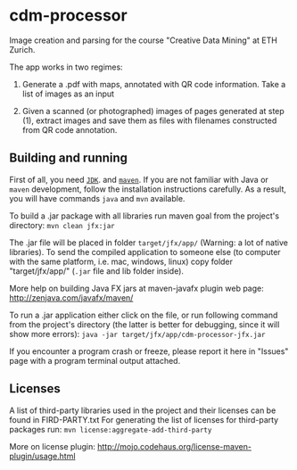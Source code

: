 # cdm-processor
Image creation and parsing for the course "Creative Data Mining" at ETH Zurich.

The app works in two regimes:

1) Generate a .pdf with maps, annotated with QR code information.
Take a list of images as an input

2) Given a scanned (or photographed) images of pages generated at step (1), extract images and save them as files with filenames constructed from QR code annotation.

## Building and running

First of all, you need
[`JDK`](http://www.oracle.com/technetwork/java/javase/downloads/index.html).
and
[`maven`](https://maven.apache.org/).
If you are not familiar with Java or `maven` development, follow the installation instructions carefully.
As a result, you will have commands `java` and `mvn` available.

To build a .jar package with all libraries run maven goal from the project's directory:
    `mvn clean jfx:jar`

The .jar file will be placed in folder `target/jfx/app/`
(Warning: a lot of native libraries).
To send the compiled application to someone else (to computer with the same platform, i.e. mac, windows, linux)
copy folder "target/jfx/app/" (`.jar` file and lib folder inside).

More help on building Java FX jars at maven-javafx plugin web page: http://zenjava.com/javafx/maven/

To run a .jar application either click on the file,
or run following command from the project's directory (the latter is better for debugging, since it will show more errors):
    `java -jar target/jfx/app/cdm-processor-jfx.jar`

If you encounter a program crash or freeze, please report it here in "Issues" page with a program terminal output attached.

## Licenses

A list of third-party libraries used in the project and their licenses can be found in FIRD-PARTY.txt
For generating the list of licenses for third-party packages run:
    `mvn license:aggregate-add-third-party`

More on license plugin: http://mojo.codehaus.org/license-maven-plugin/usage.html 
